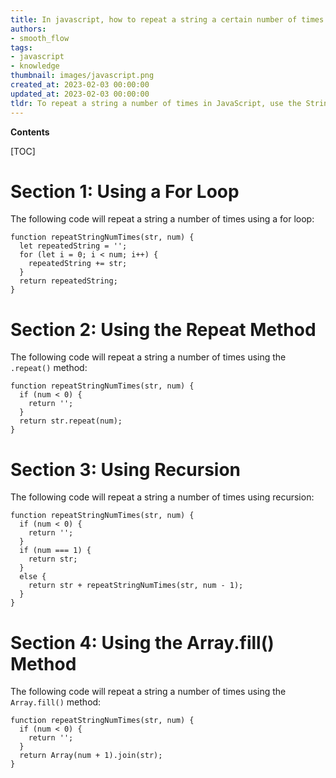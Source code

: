 ```yaml
---
title: In javascript, how to repeat a string a certain number of times
authors:
- smooth_flow
tags:
- javascript
- knowledge
thumbnail: images/javascript.png
created_at: 2023-02-03 00:00:00
updated_at: 2023-02-03 00:00:00
tldr: To repeat a string a number of times in JavaScript, use the String.prototype.repeat() method.
---
```


**Contents**

[TOC]

# Section 1: Using a For Loop

The following code will repeat a string a number of times using a for loop:

```
function repeatStringNumTimes(str, num) {
  let repeatedString = '';
  for (let i = 0; i < num; i++) {
    repeatedString += str;
  }
  return repeatedString;
}
```

# Section 2: Using the Repeat Method

The following code will repeat a string a number of times using the `.repeat()` method:

```
function repeatStringNumTimes(str, num) {
  if (num < 0) {
    return '';
  }
  return str.repeat(num);
}
```

# Section 3: Using Recursion

The following code will repeat a string a number of times using recursion:

```
function repeatStringNumTimes(str, num) {
  if (num < 0) {
    return '';
  }
  if (num === 1) {
    return str;
  }
  else {
    return str + repeatStringNumTimes(str, num - 1);
  }
}
```

# Section 4: Using the Array.fill() Method

The following code will repeat a string a number of times using the `Array.fill()` method:

```
function repeatStringNumTimes(str, num) {
  if (num < 0) {
    return '';
  }
  return Array(num + 1).join(str);
}
```
